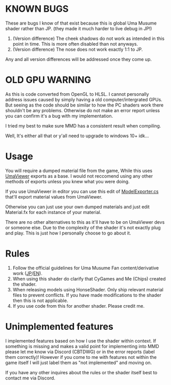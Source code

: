 # KNOWN BUGS

These are bugs I know of that exist because this is global Uma Musume shader rather than JP. (they made it much harder to live debug in JP!)

1. (Version difference) The cheek shadows do not work as intended in this point in time. This is more often disabled than not anyways.
2. (Version difference) The nose does not work exactly 1:1 to JP.

Any and all version differences will be addressed once they come up.


# OLD GPU WARNING
As this is code converted from OpenGL to HLSL. I cannot personally address issues caused by simply having a old computer/intergrated GPUs. But seeing as the code should be similar to how the PC shaders work there shouldn't be any problems. Otherwise do not make an error report unless you can confirm it's a bug with my implementation.

I tried my best to make sure MMD has a consistent result when compiling.

Well, It's either all that or y'all need to upgrade to windows 10+ idk...

# Usage

You will require a dumped material file from the game, While this uses [UmaViewer](https://github.com/katboi01/UmaViewer) exports as a base. I would not reccomend using any other methods of exports unless you knew what you were doing.

If you use UmaViewer in editor you can use this edit of [ModelExporter.cs](https://gist.github.com/Elysia-simp/9c4d8c7c59f7d3e531c2a8b374711383) that'll export material values from UmaViewer.


Otherwise you can just use your own dumped materials and just edit Material.fx for each instance of your material.

There are no other alternatives to this as it'll have to be on UmaViewer devs or someone else. Due to the complexity of the shader it's not exactly plug and play. This is just how I personally choose to go about it.

# Rules

1. Follow the official guidelines for Uma Musume Fan content/derivative work ([JP](https://umamusume.jp/derivativework_guidelines/)/[EN](https://umamusume.com/fan-createdguide/)).
2. When using this shader do clarify that CyGames and Me (Chips) created the shader.
3. When releasing models using HonseShader. Only ship relevant material files to prevent conflicts. If you have made modifications to the shader then this is not applicable.
4. If you use code from this for another shader. Please credit me.

# Unimplemented features

I implemented features based on how I use the shader within context. If something is missing and makes a valid point for implementing into MMD please let me know via Discord (CBTDWG) or in the error reports (label them correctly)! However if you come to me with features not within the game itself I will just label them as "not implemented" and moving on.

If you have any other inquires about the rules or the shader itself best to contact me via Discord.
